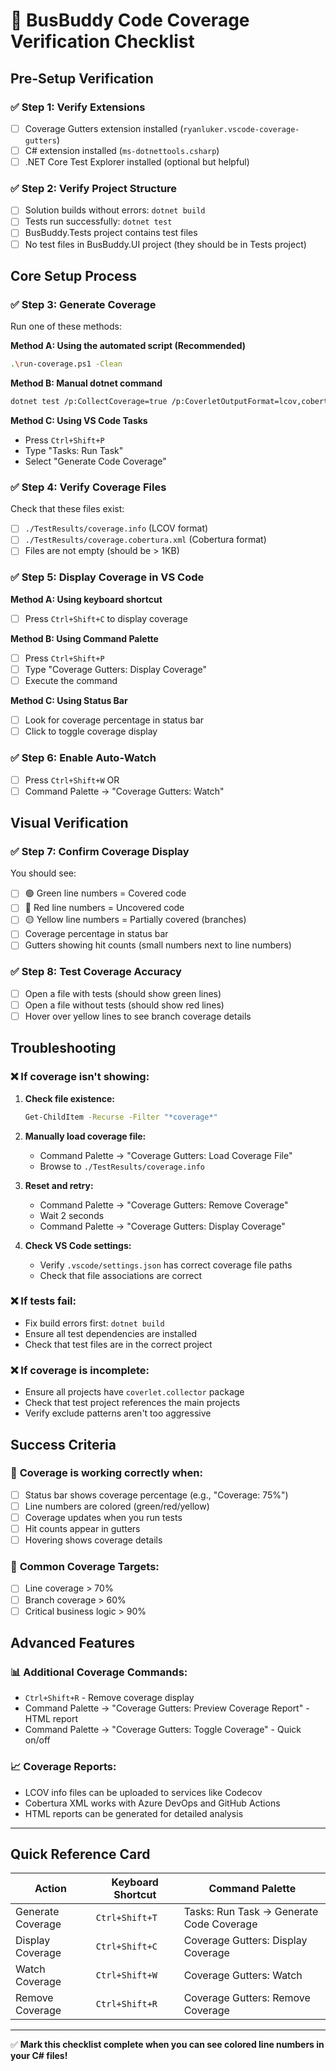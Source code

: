 # 🚌 BusBuddy Code Coverage Verification Checklist

## Pre-Setup Verification

### ✅ **Step 1: Verify Extensions**
- [ ] Coverage Gutters extension installed (`ryanluker.vscode-coverage-gutters`)
- [ ] C# extension installed (`ms-dotnettools.csharp`)
- [ ] .NET Core Test Explorer installed (optional but helpful)

### ✅ **Step 2: Verify Project Structure**
- [ ] Solution builds without errors: `dotnet build`
- [ ] Tests run successfully: `dotnet test`
- [ ] BusBuddy.Tests project contains test files
- [ ] No test files in BusBuddy.UI project (they should be in Tests project)

## Core Setup Process

### ✅ **Step 3: Generate Coverage**
Run one of these methods:

**Method A: Using the automated script (Recommended)**
```bash
.\run-coverage.ps1 -Clean
```

**Method B: Manual dotnet command**
```bash
dotnet test /p:CollectCoverage=true /p:CoverletOutputFormat=lcov,cobertura /p:CoverletOutput=./TestResults/coverage
```

**Method C: Using VS Code Tasks**
- Press `Ctrl+Shift+P`
- Type "Tasks: Run Task"
- Select "Generate Code Coverage"

### ✅ **Step 4: Verify Coverage Files**
Check that these files exist:
- [ ] `./TestResults/coverage.info` (LCOV format)
- [ ] `./TestResults/coverage.cobertura.xml` (Cobertura format)
- [ ] Files are not empty (should be > 1KB)

### ✅ **Step 5: Display Coverage in VS Code**

**Method A: Using keyboard shortcut**
- [ ] Press `Ctrl+Shift+C` to display coverage

**Method B: Using Command Palette**
- [ ] Press `Ctrl+Shift+P`
- [ ] Type "Coverage Gutters: Display Coverage"
- [ ] Execute the command

**Method C: Using Status Bar**
- [ ] Look for coverage percentage in status bar
- [ ] Click to toggle coverage display

### ✅ **Step 6: Enable Auto-Watch**
- [ ] Press `Ctrl+Shift+W` OR
- [ ] Command Palette → "Coverage Gutters: Watch"

## Visual Verification

### ✅ **Step 7: Confirm Coverage Display**
You should see:
- [ ] 🟢 Green line numbers = Covered code
- [ ] 🔴 Red line numbers = Uncovered code  
- [ ] 🟡 Yellow line numbers = Partially covered (branches)
- [ ] Coverage percentage in status bar
- [ ] Gutters showing hit counts (small numbers next to line numbers)

### ✅ **Step 8: Test Coverage Accuracy**
- [ ] Open a file with tests (should show green lines)
- [ ] Open a file without tests (should show red lines)
- [ ] Hover over yellow lines to see branch coverage details

## Troubleshooting

### ❌ **If coverage isn't showing:**

1. **Check file existence:**
   ```bash
   Get-ChildItem -Recurse -Filter "*coverage*"
   ```

2. **Manually load coverage file:**
   - Command Palette → "Coverage Gutters: Load Coverage File"
   - Browse to `./TestResults/coverage.info`

3. **Reset and retry:**
   - Command Palette → "Coverage Gutters: Remove Coverage"
   - Wait 2 seconds
   - Command Palette → "Coverage Gutters: Display Coverage"

4. **Check VS Code settings:**
   - Verify `.vscode/settings.json` has correct coverage file paths
   - Check that file associations are correct

### ❌ **If tests fail:**
- Fix build errors first: `dotnet build`
- Ensure all test dependencies are installed
- Check that test files are in the correct project

### ❌ **If coverage is incomplete:**
- Ensure all projects have `coverlet.collector` package
- Check that test project references the main projects
- Verify exclude patterns aren't too aggressive

## Success Criteria

### 🎯 **Coverage is working correctly when:**
- [ ] Status bar shows coverage percentage (e.g., "Coverage: 75%")
- [ ] Line numbers are colored (green/red/yellow)
- [ ] Coverage updates when you run tests
- [ ] Hit counts appear in gutters
- [ ] Hovering shows coverage details

### 🎯 **Common Coverage Targets:**
- [ ] Line coverage > 70%
- [ ] Branch coverage > 60%
- [ ] Critical business logic > 90%

## Advanced Features

### 📊 **Additional Coverage Commands:**
- `Ctrl+Shift+R` - Remove coverage display
- Command Palette → "Coverage Gutters: Preview Coverage Report" - HTML report
- Command Palette → "Coverage Gutters: Toggle Coverage" - Quick on/off

### 📈 **Coverage Reports:**
- LCOV info files can be uploaded to services like Codecov
- Cobertura XML works with Azure DevOps and GitHub Actions
- HTML reports can be generated for detailed analysis

---

## Quick Reference Card

| Action | Keyboard Shortcut | Command Palette |
|--------|------------------|-----------------|
| Generate Coverage | `Ctrl+Shift+T` | Tasks: Run Task → Generate Code Coverage |
| Display Coverage | `Ctrl+Shift+C` | Coverage Gutters: Display Coverage |
| Watch Coverage | `Ctrl+Shift+W` | Coverage Gutters: Watch |
| Remove Coverage | `Ctrl+Shift+R` | Coverage Gutters: Remove Coverage |

---

✅ **Mark this checklist complete when you can see colored line numbers in your C# files!**
